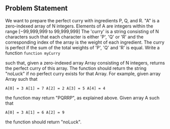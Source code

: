 ## Problem Statement
We want to prepare the perfect curry with ingredients P, Q, and R.
"A" is a zero-indexed array of N integers.
Elements of A are integers within the range [−99,999,999 to 99,999,999]
The 'curry' is a string consisting of N characters such that each character is either 'P', 'Q' or 'R' and the
corresponding index of the array is the weight of each ingredient.
The curry is perfect if the sum of the total weights of 'P', 'Q' and 'R' is equal.
Write a function
` function myCurry `

such that, given a zero-indexed array Array consisting of N integers, returns the perfect curry of this array.
The function should return the string "noLuck" if no perfect curry exists for that Array.
For example, given array Array such that

` A[0] = 3 A[1] = 7 A[2] = 2 A[3] = 5 A[4] = 4 `

the function may return "PQRRP", as explained above. Given array A such that

` A[0] = 3 A[1] = 6 A[2] = 9 `

the function should return "noLuck".